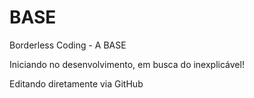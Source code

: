 # BASE
Borderless Coding - A BASE

Iniciando no desenvolvimento, em busca do inexplicável!

Editando diretamente via GitHub
